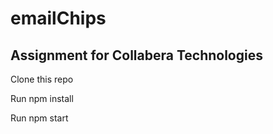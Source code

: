 # emailChips

## Assignment for Collabera Technologies

Clone this repo

Run npm install

Run npm start
